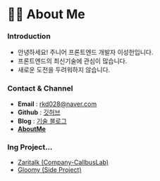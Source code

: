 # 🙋‍♂️ About Me

### Introduction

- 안녕하세요! 주니어 프론트엔드 개발자 이성헌입니다.
- 프론트엔드의 최신기술에 관심이 많습니다.
- 새로운 도전을 두려워하지 않습니다.

### Contact & Channel

- **Email** : rkd028@naver.com
- **Github** : [깃허브](https://github.com/Lee-sungheon)
- **Blog** : [기술 블로그](https://velog.io/@rkd028)
- [**AboutMe**](https://velog.io/@rkd028/about)


### Ing Project...
- [Zaritalk (Company-CallbusLab)](https://zaritalk.com)
- [Gloomy (Side Project)](https://d1gbspr5q497yq.cloudfront.net)
